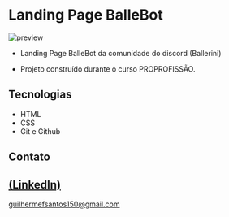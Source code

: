 # Landing Page BalleBot

![preview](https://github.com/GuilhermeSK2/Food-Website-Design/assets/139295562/d92611ce-53f2-487f-8285-580e127aa8bb)
 
 - Landing Page BalleBot da comunidade do discord (Ballerini)

 - Projeto construído durante o curso PROPROFISSÃO.

## Tecnologias

- HTML
- CSS
- Git e Github

## Contato
[(LinkedIn)](https://www.linkedin.com/in/guilherme-freitas-9901a220b/)
-----
guilhermefsantos150@gmail.com

